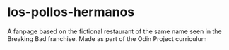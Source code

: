 # los-pollos-hermanos
A fanpage based on the fictional restaurant of the same name seen in the Breaking Bad franchise.  Made as part of the Odin Project curriculum

